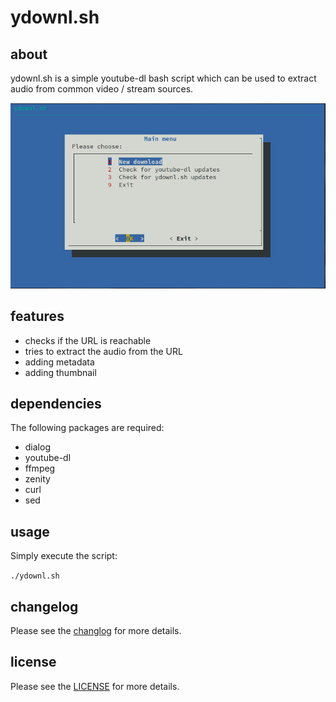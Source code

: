 # ydownl.sh


## about
ydownl.sh is a simple youtube-dl bash script which can be used to extract audio from common video / stream sources.

![alt text](https://raw.githubusercontent.com/yafp/ydownl.sh/main/docs/current_output.png)


## features
* checks if the URL is reachable
* tries to extract the audio from the URL
* adding metadata
* adding thumbnail


## dependencies
The following packages are required:

* dialog
* youtube-dl
* ffmpeg
* zenity
* curl
* sed

## usage
Simply execute the script:

`./ydownl.sh`


## changelog
Please see the [changlog](docs/CHANGELOG.md) for more details.


## license
Please see the [LICENSE](LICENSE) for more details.


